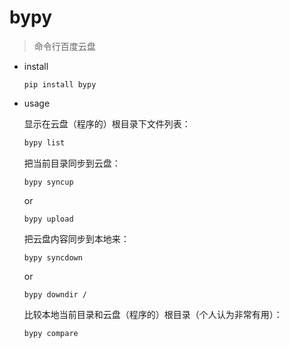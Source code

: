 # bypy

> 命令行百度云盘

- install

  `pip install bypy`

- usage

  显示在云盘（程序的）根目录下文件列表：

  ```bash
  bypy list
  ```

  把当前目录同步到云盘：

  ```
  bypy syncup
  ```

  or

  ```
  bypy upload
  ```

  把云盘内容同步到本地来：

  ```
  bypy syncdown
  ```

  or

  ```
  bypy downdir /
  ```

  比较本地当前目录和云盘（程序的）根目录（个人认为非常有用）：

  ```
  bypy compare
  ```